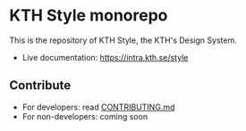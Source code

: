 # KTH Style monorepo

This is the repository of KTH Style, the KTH's Design System.

- Live documentation: https://intra.kth.se/style

## Contribute

- For developers: read [CONTRIBUTING.md](./CONTRIBUTING.md)
- For non-developers: coming soon
